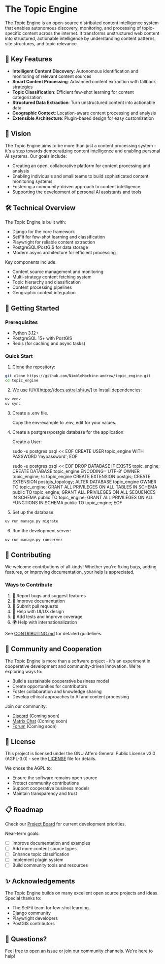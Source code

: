 # The Topic Engine

The Topic Engine is an open-source distributed content intelligence system that enables autonomous discovery, monitoring, and processing of topic-specific content across the internet. It transforms unstructured web content into structured, actionable intelligence by understanding content patterns, site structures, and topic relevance.

## 🌟 Key Features

- **Intelligent Content Discovery**: Autonomous identification and monitoring of relevant content sources
- **Smart Content Processing**: Advanced content extraction with fallback strategies
- **Topic Classification**: Efficient few-shot learning for content categorization
- **Structured Data Extraction**: Turn unstructured content into actionable data
- **Geographic Context**: Location-aware content processing and analysis
- **Extensible Architecture**: Plugin-based design for easy customization

## 🚀 Vision

The Topic Engine aims to be more than just a content processing system - it's a step towards democratizing content intelligence and enabling personal AI systems. Our goals include:

- Creating an open, collaborative platform for content processing and analysis
- Enabling individuals and small teams to build sophisticated content monitoring systems
- Fostering a community-driven approach to content intelligence
- Supporting the development of personal AI assistants and tools

## 🛠 Technical Overview

The Topic Engine is built with:

- Django for the core framework
- SetFit for few-shot learning and classification
- Playwright for reliable content extraction
- PostgreSQL/PostGIS for data storage
- Modern async architecture for efficient processing

Key components include:

- Content source management and monitoring
- Multi-strategy content fetching system
- Topic hierarchy and classification
- Content processing pipelines
- Geographic context integration

## 🌱 Getting Started

### Prerequisites

- Python 3.12+
- PostgreSQL 15+ with PostGIS
- Redis (for caching and async tasks)

### Quick Start

1. Clone the repository:
```bash
git clone https://github.com/NimbleMachine-andrew/topic_engine.git
cd topic_engine
```

2. We use (UV)[https://docs.astral.sh/uv/] to Install dependencies:
```bash
uv venv
uv sync
```

3. Create a .env file.

    Copy the env-example to .env, edit for your values.


4. Create a postgres/postgis database for the application:

    Create a User:

    sudo -u postgres psql << EOF
        CREATE USER topic_engine WITH PASSWORD 'mypassword';
    EOF

    sudo -u postgres psql << EOF 
        DROP DATABASE IF EXISTS topic_engine;
        CREATE DATABASE topic_engine ENCODING='UTF-8' OWNER topic_engine;
        \c topic_engine
        CREATE EXTENSION postgis;
        CREATE EXTENSION postgis_topology;
        ALTER DATABASE topic_engine OWNER TO topic_engine;
        GRANT ALL PRIVILEGES ON ALL TABLES IN SCHEMA public TO topic_engine;
        GRANT ALL PRIVILEGES ON ALL SEQUENCES IN SCHEMA public TO topic_engine;
        GRANT ALL PRIVILEGES ON ALL FUNCTIONS IN SCHEMA public TO topic_engine;
    EOF


5. Set up the database:
```bash
uv run manage.py migrate
```

6. Run the development server:
```bash
uv run manage.py runserver
```

## 🤝 Contributing

We welcome contributions of all kinds! Whether you're fixing bugs, adding features, or improving documentation, your help is appreciated.

### Ways to Contribute

1. 🐛 Report bugs and suggest features
2. 📝 Improve documentation
3. 🔧 Submit pull requests
4. 🎨 Help with UI/UX design
5. 🧪 Add tests and improve coverage
6. 🌍 Help with internationalization

See [CONTRIBUTING.md](CONTRIBUTING.md) for detailed guidelines.

## 🤲 Community and Cooperation

The Topic Engine is more than a software project - it's an experiment in cooperative development and community-driven innovation. We're exploring ways to:

- Build a sustainable cooperative business model
- Create opportunities for contributors
- Foster collaboration and knowledge sharing
- Develop ethical approaches to AI and content processing

Join our community:
- [Discord](https://discord.gg/topic-engine) (Coming soon)
- [Matrix Chat](https://matrix.to/#/#topic-engine:matrix.org) (Coming soon)
- [Forum](https://forum.topic-engine.org) (Coming soon)

## 📜 License

This project is licensed under the GNU Affero General Public License v3.0 (AGPL-3.0) - see the [LICENSE](LICENSE) file for details.

We chose the AGPL to:
- Ensure the software remains open source
- Protect community contributions
- Support cooperative business models
- Maintain transparency and trust

## 📋 Roadmap

Check our [Project Board](https://github.com/NimbleMachine-andrew/topic-engine/projects/1) for current development priorities.

Near-term goals:
- [ ] Improve documentation and examples
- [ ] Add more content source types
- [ ] Enhance topic classification
- [ ] Implement plugin system
- [ ] Build community tools and resources

## ✨ Acknowledgements

The Topic Engine builds on many excellent open source projects and ideas. Special thanks to:
- The SetFit team for few-shot learning
- Django community
- Playwright developers
- PostGIS contributors

## 🤔 Questions?

Feel free to [open an issue](https://github.com/NimbleMachine-andrew/topic-engine/issues) or join our community channels. We're here to help!
